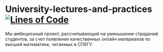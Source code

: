 # University-lectures-and-practices [![Lines of Code](https://tokei.rs/b1/github/KostinP/University-lectures-and-practices)](https://github.com/KostinP/University-lectures-and-practices)
Мы амбициозный проект, рассчитывающий на уменьшение страданий студентов, за счет появления качественных онлайн материалов по высшей математике, читаемых в СПбГУ
